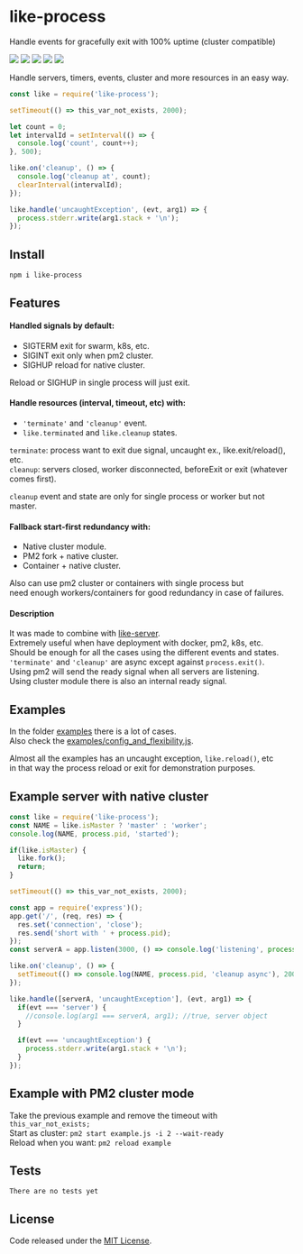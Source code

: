 # like-process

Handle events for gracefully exit with 100% uptime (cluster compatible)

![](https://img.shields.io/npm/v/like-process.svg) [![](https://img.shields.io/maintenance/yes/2019.svg?style=flat-square)](https://github.com/LuKks/like-process) ![](https://img.shields.io/github/size/lukks/like-process/index.js.svg) ![](https://img.shields.io/npm/dt/like-process.svg) ![](https://img.shields.io/github/license/LuKks/like-process.svg)

Handle servers, timers, events, cluster and more resources in an easy way.
```javascript
const like = require('like-process');

setTimeout(() => this_var_not_exists, 2000);

let count = 0;
let intervalId = setInterval(() => {
  console.log('count', count++);
}, 500);

like.on('cleanup', () => {
  console.log('cleanup at', count);
  clearInterval(intervalId);
});

like.handle('uncaughtException', (evt, arg1) => {
  process.stderr.write(arg1.stack + '\n');
});
```

## Install
```
npm i like-process
```

## Features
#### Handled signals by default:
- SIGTERM exit for swarm, k8s, etc.
- SIGINT exit only when pm2 cluster.
- SIGHUP reload for native cluster.

Reload or SIGHUP in single process will just exit.

#### Handle resources (interval, timeout, etc) with:
- `'terminate'` and `'cleanup'` event.
- `like.terminated` and `like.cleanup` states.

`terminate`: process want to exit due signal, uncaught ex., like.exit/reload(), etc.\
`cleanup`: servers closed, worker disconnected, beforeExit or exit (whatever comes first).

`cleanup` event and state are only for single process or worker but not master.

#### Fallback start-first redundancy with:
- Native cluster module.
- PM2 fork + native cluster.
- Container + native cluster.

Also can use pm2 cluster or containers with single process but\
need enough workers/containers for good redundancy in case of failures.

#### Description
It was made to combine with [like-server](https://www.npmjs.com/like-server).\
Extremely useful when have deployment with docker, pm2, k8s, etc.\
Should be enough for all the cases using the different events and states.\
`'terminate'` and `'cleanup'` are async except against `process.exit()`.\
Using pm2 will send the ready signal when all servers are listening.\
Using cluster module there is also an internal ready signal.

## Examples
In the folder [examples](https://github.com/LuKks/like-process/blob/master/examples) there is a lot of cases.\
Also check the [examples/config_and_flexibility.js](https://github.com/LuKks/like-process/blob/master/examples/config_and_flexibility.js).

Almost all the examples has an uncaught exception, `like.reload()`, etc\
in that way the process reload or exit for demonstration purposes.

## Example server with native cluster
```javascript
const like = require('like-process');
const NAME = like.isMaster ? 'master' : 'worker';
console.log(NAME, process.pid, 'started');

if(like.isMaster) {
  like.fork();
  return;
}

setTimeout(() => this_var_not_exists, 2000);

const app = require('express')();
app.get('/', (req, res) => {
  res.set('connection', 'close');
  res.send('short with ' + process.pid);
});
const serverA = app.listen(3000, () => console.log('listening', process.pid));

like.on('cleanup', () => {
  setTimeout(() => console.log(NAME, process.pid, 'cleanup async'), 200);
});

like.handle([serverA, 'uncaughtException'], (evt, arg1) => {
  if(evt === 'server') {
    //console.log(arg1 === serverA, arg1); //true, server object
  }

  if(evt === 'uncaughtException') {
    process.stderr.write(arg1.stack + '\n');
  }
});
```

## Example with PM2 cluster mode
Take the previous example and remove the timeout with `this_var_not_exists;`\
Start as cluster: `pm2 start example.js -i 2 --wait-ready`\
Reload when you want: `pm2 reload example`

## Tests
```
There are no tests yet
```

## License
Code released under the [MIT License](https://github.com/LuKks/like-process/blob/master/LICENSE).
